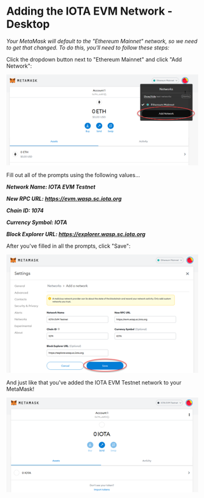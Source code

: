 # Adding the IOTA EVM Network - Desktop

_Your MetaMask will default to the "Ethereum Mainnet" network, so we need to get that changed. To do this, you'll need to follow these steps:_



Click the dropdown button next to "Ethereum Mainnet" and click "Add Network":

![](<../../../.gitbook/assets/image (16) (1).png>)

Fill out all of the prompts using the following values...

_**Network Name: IOTA EVM Testnet**_

_**New RPC URL: https://evm.wasp.sc.iota.org**_

_**Chain ID: 1074**_

_**Currency Symbol: IOTA**_

_**Block Explorer URL: https://explorer.wasp.sc.iota.org**_

After you've filled in all the prompts, click "Save":

![](<../../../.gitbook/assets/image (24) (1) (1) (1).png>)

And just like that you've added the IOTA EVM Testnet network to your MetaMask!

![](<../../../.gitbook/assets/image (7) (1) (1).png>)

